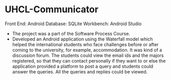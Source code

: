 # UHCL-Communicator
 Front End: Android
Database: SQLite
Workbench: Android Studio

- The project was a part of the Software Process Course.
- Developed an Android application using the Waterfall model which helped the international students 
who face challenges before or after coming to the university, for example, accommodation. It was kind of a discussion forum. The students could view the email ids and the majors registered, so that they can contact personally if they want to or else the application provided a platform to post a query and students could answer the queries. All the queries and replies could be viewed.
